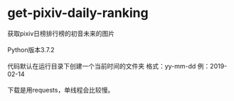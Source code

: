 # get-pixiv-daily-ranking
获取pixiv日榜排行榜的初音未来的图片 <br>
<br>Python版本3.7.2 <br>
<br>代码默认在运行目录下创建一个当前时间的文件夹 格式：yy-mm-dd 例：2019-02-14 <br>
<br>下载是用requests，单线程会比较慢。<br>
